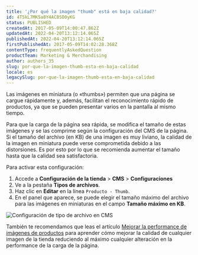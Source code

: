 ```yaml
---
title: '¿Por qué la imagen "thumb" está en baja calidad?'
id: 4T5kL7MK5a8Y4AC8SO0yKG
status: PUBLISHED
createdAt: 2017-05-09T14:00:47.862Z
updatedAt: 2022-04-20T13:12:14.065Z
publishedAt: 2022-04-20T13:12:14.065Z
firstPublishedAt: 2017-05-09T14:02:28.368Z
contentType: frequentlyAskedQuestion
productTeam: Marketing & Merchandising
author: authors_35
slug: por-que-la-imagen-thumb-esta-en-baja-calidad
locale: es
legacySlug: por-que-la-imagen-thumb-esta-en-baja-calidad
---
```


Las imágenes en miniatura (o «thumbs») permiten que una página se cargue rápidamente y, además, facilitan el reconocimiento rápido de productos, ya que se pueden presentar varios en la pantalla al mismo tiempo. 

Para que la carga de la página sea rápida, se modifica el tamaño de estas imágenes y se las comprime según la configuración del CMS de la página. Si el tamaño del archivo (en KB) de una imagen es muy liviano, la calidad de la imagen en miniatura puede verse comprometida debido a las distorsiones. Es por esto por lo que se recomienda aumentar el tamaño hasta que la calidad sea satisfactoria.

Para activar esta configuración:

1. Accede a **Configuración de la tienda** > **CMS** > **Configuraciones**
2. Ve a la pestaña **Tipos de archivos**.
3. Haz clic en **Editar** en la línea `Producto - Thumb`.
4. En el panel que aparece, se puede elegir el tamaño máximo del archivo para las imágenes en miniaturas en el campo **Tamaño máximo en KB**.

![Configuración de tipo de archivo en CMS](https://images.ctfassets.net/alneenqid6w5/6aprfJCiiT9y05IAsRvwH/3eb78e622efb3066eee570dc342c1a20/ES.PNG)

También te recomendamos que leas el artículo [Mejorar la performance de imágenes de productos](https://help.vtex.com/pt/tutorial/improving-the-performance-of-product-images/) para aprender cómo mejorar la calidad de cualquier imagen de la tienda reduciendo al máximo cualquier alteración en la performance de la carga de la página.
